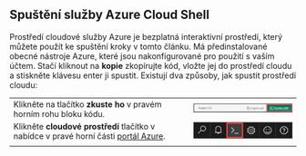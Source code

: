 
## <a name="launch-azure-cloud-shell"></a>Spuštění služby Azure Cloud Shell

Prostředí cloudové služby Azure je bezplatná interaktivní prostředí, který můžete použít ke spuštění kroky v tomto článku. Má předinstalované obecné nástroje Azure, které jsou nakonfigurované pro použití s vaším účtem. Stačí kliknout na **kopie** zkopírujte kód, vložte jej do prostředí cloudu a stiskněte klávesu enter ji spustit.  Existují dva způsoby, jak spustit prostředí cloudu:

|  |   |
|-----------------------------------------------|---|
| Klikněte na tlačítko **zkuste ho** v pravém horním rohu bloku kódu. | ![Cloudové prostředí v tomto článku](./media/cloud-shell-try-it/cli-try-it.png) |
| Klikněte **cloudové prostředí** tlačítko v nabídce v pravé horní části [portál Azure](https://portal.azure.com). |    ![Prostředí cloudu na portálu](./media/cloud-shell-try-it/cloud-shell-menu.png) |
|  |  |










